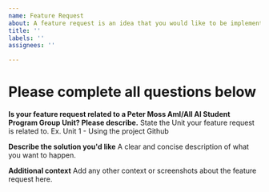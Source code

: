 ```yaml
---
name: Feature Request
about: A feature request is an idea that you would like to be implemented for you
title: ''
labels: ''
assignees: ''

---
```


# Please complete all questions below

**Is your feature request related to a Peter Moss Aml/All AI Student Program Group Unit? Please describe.**
State the Unit your feature request is related to. Ex. Unit 1 - Using the project Github

**Describe the solution you'd like**
A clear and concise description of what you want to happen.

**Additional context**
Add any other context or screenshots about the feature request here.
